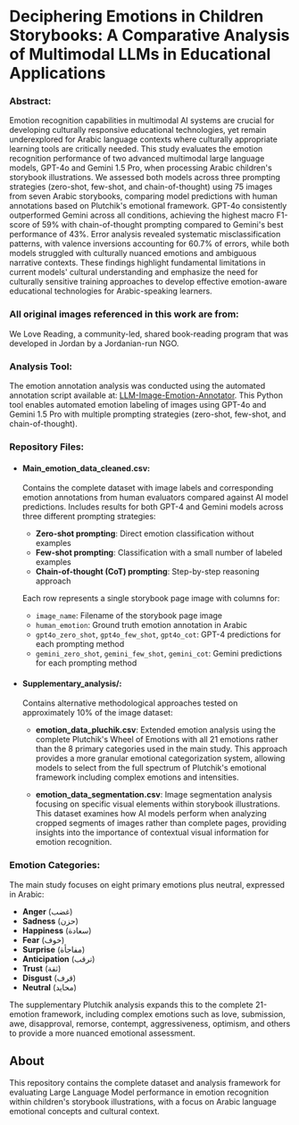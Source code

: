 # Deciphering Emotions in Children Storybooks: A Comparative Analysis of Multimodal LLMs in Educational Applications

### Abstract:

Emotion recognition capabilities in multimodal AI systems are crucial for developing culturally responsive educational technologies, yet remain underexplored for Arabic language contexts where culturally appropriate learning tools are critically needed. This study evaluates the emotion recognition performance of two advanced multimodal large language models, GPT-4o and Gemini 1.5 Pro, when processing Arabic children's storybook illustrations. We assessed both models across three prompting strategies (zero-shot, few-shot, and chain-of-thought) using 75 images from seven Arabic storybooks, comparing model predictions with human annotations based on Plutchik's emotional framework. GPT-4o consistently outperformed Gemini across all conditions, achieving the highest macro F1-score of 59% with chain-of-thought prompting compared to Gemini's best performance of 43%. Error analysis revealed systematic misclassification patterns, with valence inversions accounting for 60.7% of errors, while both models struggled with culturally nuanced emotions and ambiguous narrative contexts. These findings highlight fundamental limitations in current models' cultural understanding and emphasize the need for culturally sensitive training approaches to develop effective emotion-aware educational technologies for Arabic-speaking learners.

### All original images referenced in this work are from:

We Love Reading, a community-led, shared book-reading program that was developed in Jordan by a Jordanian-run NGO.

### Analysis Tool:

The emotion annotation analysis was conducted using the automated annotation script available at: [LLM-Image-Emotion-Annotator](https://github.com/basseri1/LLM-Image-Emotion-Annotator/tree/main). This Python tool enables automated emotion labeling of images using GPT-4o and Gemini 1.5 Pro with multiple prompting strategies (zero-shot, few-shot, and chain-of-thought).


### Repository Files:

* #### Main_emotion_data_cleaned.csv:
  Contains the complete dataset with image labels and corresponding emotion annotations from human evaluators compared against AI model predictions. Includes results for both GPT-4 and Gemini models across three different prompting strategies:
  - **Zero-shot prompting**: Direct emotion classification without examples
  - **Few-shot prompting**: Classification with a small number of labeled examples  
  - **Chain-of-thought (CoT) prompting**: Step-by-step reasoning approach
  
  Each row represents a single storybook page image with columns for:
  - `image_name`: Filename of the storybook page image
  - `human_emotion`: Ground truth emotion annotation in Arabic
  - `gpt4o_zero_shot`, `gpt4o_few_shot`, `gpt4o_cot`: GPT-4 predictions for each prompting method
  - `gemini_zero_shot`, `gemini_few_shot`, `gemini_cot`: Gemini predictions for each prompting method

* #### Supplementary_analysis/:
  Contains alternative methodological approaches tested on approximately 10% of the image dataset:
  
  - **emotion_data_pluchik.csv**: Extended emotion analysis using the complete Plutchik's Wheel of Emotions with all 21 emotions rather than the 8 primary categories used in the main study. This approach provides a more granular emotional categorization system, allowing models to select from the full spectrum of Plutchik's emotional framework including complex emotions and intensities.
  
  - **emotion_data_segmentation.csv**: Image segmentation analysis focusing on specific visual elements within storybook illustrations. This dataset examines how AI models perform when analyzing cropped segments of images rather than complete pages, providing insights into the importance of contextual visual information for emotion recognition.

### Emotion Categories:

The main study focuses on eight primary emotions plus neutral, expressed in Arabic:
- **Anger** (غضب)
- **Sadness** (حزن)  
- **Happiness** (سعادة)
- **Fear** (خوف)
- **Surprise** (مفاجأة)
- **Anticipation** (ترقب)
- **Trust** (ثقة)
- **Disgust** (قرف)
- **Neutral** (محايد)

The supplementary Plutchik analysis expands this to the complete 21-emotion framework, including complex emotions such as love, submission, awe, disapproval, remorse, contempt, aggressiveness, optimism, and others to provide a more nuanced emotional assessment.


## About

This repository contains the complete dataset and analysis framework for evaluating Large Language Model performance in emotion recognition within children's storybook illustrations, with a focus on Arabic language emotional concepts and cultural context. 